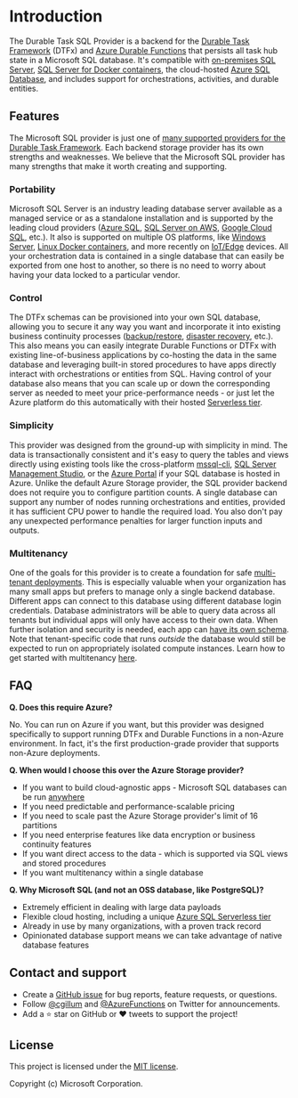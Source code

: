 ﻿# Introduction

The Durable Task SQL Provider is a backend for the [Durable Task Framework](https://github.com/Azure/durabletask) (DTFx) and [Azure Durable Functions](https://docs.microsoft.com/azure/azure-functions/durable/durable-functions-overview) that persists all task hub state in a Microsoft SQL database. It's compatible with [on-premises SQL Server](https://www.microsoft.com/sql-server/), [SQL Server for Docker containers](https://hub.docker.com/_/microsoft-mssql-server), the cloud-hosted [Azure SQL Database](https://azure.microsoft.com/services/azure-sql/), and includes support for orchestrations, activities, and durable entities.

## Features

The Microsoft SQL provider is just one of [many supported providers for the Durable Task Framework](https://github.com/Azure/durabletask#supported-persistance-stores). Each backend storage provider has its own strengths and weaknesses. We believe that the Microsoft SQL provider has many strengths that make it worth creating and supporting.

### Portability

Microsoft SQL Server is an industry leading database server available as a managed service or as a standalone installation and is supported by the leading cloud providers ([Azure SQL](https://azure.microsoft.com/services/azure-sql/), [SQL Server on AWS](https://aws.amazon.com/sql/), [Google Cloud SQL](https://cloud.google.com/sql/), etc.). It also is supported on multiple OS platforms, like [Windows Server](https://www.microsoft.com/sql-server/), [Linux Docker containers](https://hub.docker.com/_/microsoft-mssql-server), and more recently on [IoT/Edge](https://azure.microsoft.com/services/sql-edge/) devices. All your orchestration data is contained in a single database that can easily be exported from one host to another, so there is no need to worry about having your data locked to a particular vendor.

### Control

The DTFx schemas can be provisioned into your own SQL database, allowing you to secure it any way you want and incorporate it into existing business continuity processes ([backup/restore](https://docs.microsoft.com/azure/azure-sql/database/automated-backups-overview), [disaster recovery](https://docs.microsoft.com/azure/azure-sql/database/auto-failover-group-overview), etc.). This also means you can easily integrate Durable Functions or DTFx with existing line-of-business applications by co-hosting the data in the same database and leveraging built-in stored procedures to have apps directly interact with orchestrations or entities from SQL. Having control of your database also means that you can scale up or down the corresponding server as needed to meet your price-performance needs - or just let the Azure platform do this automatically with their hosted [Serverless tier](https://docs.microsoft.com/azure/azure-sql/database/serverless-tier-overview).

### Simplicity

This provider was designed from the ground-up with simplicity in mind. The data is transactionally consistent and it's easy to query the tables and views directly using existing tools like the cross-platform [mssql-cli](https://docs.microsoft.com/sql/tools/mssql-cli), [SQL Server Management Studio](https://docs.microsoft.com/sql/ssms), or the [Azure Portal](https://docs.microsoft.com/azure/azure-sql/database/connect-query-portal) if your SQL database is hosted in Azure. Unlike the default Azure Storage provider, the SQL provider backend does not require you to configure partition counts. A single database can support any number of nodes running orchestrations and entities, provided it has sufficient CPU power to handle the required load. You also don't pay any unexpected performance penalties for larger function inputs and outputs.

### Multitenancy

One of the goals for this provider is to create a foundation for safe [multi-tenant deployments](https://en.wikipedia.org/wiki/Multitenancy). This is especially valuable when your organization has many small apps but prefers to manage only a single backend database. Different apps can connect to this database using different database login credentials. Database administrators will be able to query data across all tenants but individual apps will only have access to their own data. When further isolation and security is needed, each app can [have its own schema](multitenancy.md#managing-custom-schemas). Note that tenant-specific code that runs _outside_ the database would still be expected to run on appropriately isolated compute instances. Learn how to get started with multitenancy [here](multitenancy.md).

## FAQ

**Q. Does this require Azure?**

No. You can run on Azure if you want, but this provider was designed specifically to support running DTFx and Durable Functions in a non-Azure environment. In fact, it's the first production-grade provider that supports non-Azure deployments.

**Q. When would I choose this over the Azure Storage provider?**

* If you want to build cloud-agnostic apps - Microsoft SQL databases can be run [anywhere](#portability)
* If you need predictable and performance-scalable pricing
* If you need to scale past the Azure Storage provider's limit of 16 partitions
* If you need enterprise features like data encryption or business continuity features
* If you want direct access to the data - which is supported via SQL views and stored procedures
* If you want multitenancy within a single database

**Q. Why Microsoft SQL (and not an OSS database, like PostgreSQL)?**

* Extremely efficient in dealing with large data payloads
* Flexible cloud hosting, including a unique [Azure SQL Serverless tier](https://docs.microsoft.com/azure/azure-sql/)
* Already in use by many organizations, with a proven track record
* Opinionated database support means we can take advantage of native database features

## Contact and support

* Create a [GitHub issue](https://github.com/microsoft/durabletask-mssql/issues) for bug reports, feature requests, or questions.
* Follow [@cgillum](https://twitter.com/cgillum) and [@AzureFunctions](https://twitter.com/AzureFunctions) on Twitter for announcements.
* Add a ⭐️ star on GitHub or ❤️ tweets to support the project!

## License

This project is licensed under the [MIT license](https://github.com/microsoft/durabletask-mssql/blob/main/LICENSE).

Copyright (c) Microsoft Corporation.
